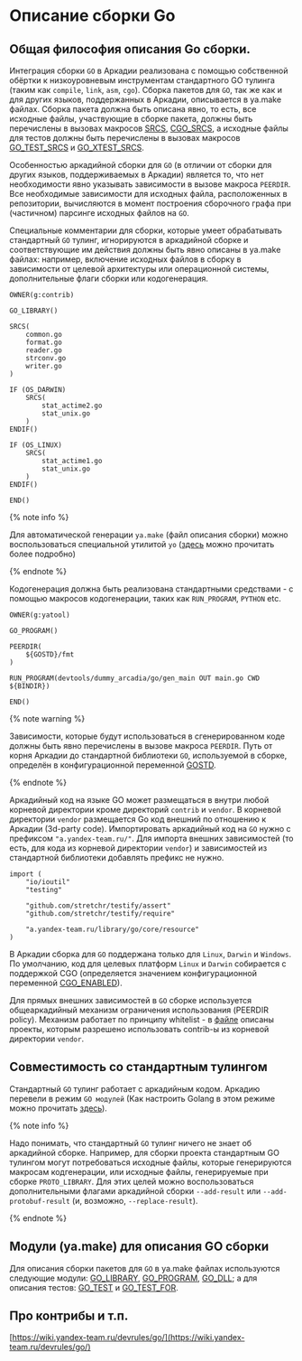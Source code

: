 # Описание сборки Go

## Общая философия описания Go сборки.
Интеграция сборки `GO` в Аркадии реализована с помощью собственной обёртки к низкоуровневым инструментам стандартного GO тулинга (таким как `compile`, `link`, `asm`, `cgo`). Сборка пакетов для `GO`, так же как и для других языков, поддержанных в Аркадии, описывается в ya.make файлах. Сборка пакета должна быть описана явно, то есть, все исходные файлы, участвующие в сборке пакета, должны быть перечислены в вызовах макросов [SRCS](macros.md#srcs), [CGO_SRCS](macros.md#cgo_srcs), а исходные файлы для тестов должны быть перечислены в вызовах макросов [GO_TEST_SRCS](macros.md#go_test_srcs) и [GO_XTEST_SRCS](macros.md#go_xtest_srcs).

Особенностью аркадийной сборки для `GO` (в отличии от сборки для других языков, поддерживаемых в Аркадии) является то, что нет необходимости явно указывать зависимости в вызове макроса `PEERDIR`. Все необходимые зависимости для исходных файла, расположенных в репозитории, вычисляются в момент построения сборочного графа при (частичном) парсинге исходных файлов на `GO`.

Специальные комментарии для сборки, которые умеет обрабатывать стандартный `GO` тулинг, игнорируются в аркадийной сборке и соответствующие им действия должны быть явно описаны в ya.make файлах: например, включение исходных файлов в сборку в зависимости от целевой архитектуры или операционной системы, дополнительные флаги сборки или кодогенерация.
```
OWNER(g:contrib)

GO_LIBRARY()

SRCS(
    common.go
    format.go
    reader.go
    strconv.go
    writer.go
)

IF (OS_DARWIN)
    SRCS(
        stat_actime2.go
        stat_unix.go
    )
ENDIF()

IF (OS_LINUX)
    SRCS(
        stat_actime1.go
        stat_unix.go
    )
ENDIF()

END()
```

{% note info %}

Для автоматической генерации `ya.make` (файл описания сборки) можно воспользоваться специальной утилитой `yo` ([здесь](https://a.yandex-team.ru/arc/trunk/arcadia/library/go/yo/README.md#avtomaticheskaya-generaciya-ya.make) можно прочитать более подробно) 

{% endnote %}

Кодогенерация должна быть реализована стандартными средствами - с помощью макросов кодогенерации, таких как `RUN_PROGRAM`, `PYTHON` etc.
```
OWNER(g:yatool)

GO_PROGRAM()

PEERDIR(
    ${GOSTD}/fmt
)

RUN_PROGRAM(devtools/dummy_arcadia/go/gen_main OUT main.go CWD ${BINDIR})

END()

```

{% note warning %}

Зависимости, которые будут использоваться в сгенерированном коде должны быть явно перечислены в вызове макроса `PEERDIR`. Путь от корня Аркадии до стандартной библиотеки `GO`, используемой в сборке, определён в конфигурационной переменной [GOSTD](vars.md#gostd). 

{% endnote %}

Аркадийный код на языке GO может размещаться в внутри любой корневой директории кроме директорий `contrib` и `vendor`. В корневой директории `vendor` размещается Go код внешний по отношению к Аркадии (3d-party code). Импортировать аркадийный код на `GO` нужно с префиксом `"a.yandex-team.ru/"`. Для импорта внешних зависимостей (то есть, для кода из корневой директории `vendor`) и зависимостей из стандартной библиотеки добавлять префикс не нужно.
```
import (
    "io/ioutil"
    "testing"

    "github.com/stretchr/testify/assert"
    "github.com/stretchr/testify/require"

    "a.yandex-team.ru/library/go/core/resource"
)
```

В Аркадии сборка для `GO` поддержана только для `Linux`, `Darwin` и `Windows`. По умолчанию, код для целевых платформ `Linux` и `Darwin` собирается с поддержкой CGO (определяется значением конфигурационной переменной [CGO_ENABLED](vars.md#cgo_enabled)).

Для прямых внешних зависимостей в `GO` сборке используется общеаркадийный механизм ограничения использования (PEERDIR policy). Механизм работает по принципу whitelist - в [файле](https://a.yandex-team.ru/arc/trunk/arcadia/build/rules/go/vendor.policy) описаны проекты, которым разрешено использовать contrib-ы из корневой директории `vendor`.  

## Совместимость со стандартным тулингом
Стандартный `GO` тулинг работает с аркадийным кодом. Аркадию перевели в режим `GO модулей` (Как настроить Golang в этом режиме можно прочитать [здесь](https://wiki.yandex-team.ru/devrules/Go/getting-started/#ide)).

{% note info %}

Надо понимать, что стандартный `GO` тулинг ничего не знает об аркадийной сборке. Например, для сборки проекта стандартным GO тулингом могут потребоваться исходные файлы, которые генерируются макросам кодгенерации, или исходные файлы, генерируемые при сборке `PROTO_LIBRARY`. Для этих целей можно воспользоваться дополнительными флагами аркадийной сборки `--add-result` или `--add-protobuf-result` (и, возможно, `--replace-result`).

{% endnote %}

## Модули (ya.make) для описания GO сборки
Для описания сборки пакетов для `GO` в ya.make файлах используются следующие модули: [GO_LIBRARY](modules.md#go_library), [GO_PROGRAM](modules.md#go_program), [GO_DLL](modules.md#go_dll); а для описания тестов: [GO_TEST](modules.md#go_test) и [GO_TEST_FOR](modules.md#go_test_for).

## Про контрибы и т.п.

[https://wiki.yandex-team.ru/devrules/go/](https://wiki.yandex-team.ru/devrules/go/)

